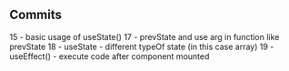 ## Commits


15 - basic usage of useState() 
17 - prevState and use arg in function like prevState
18 - useState - different typeOf state (in this case array)
19 - useEffect() - execute code after component mounted

